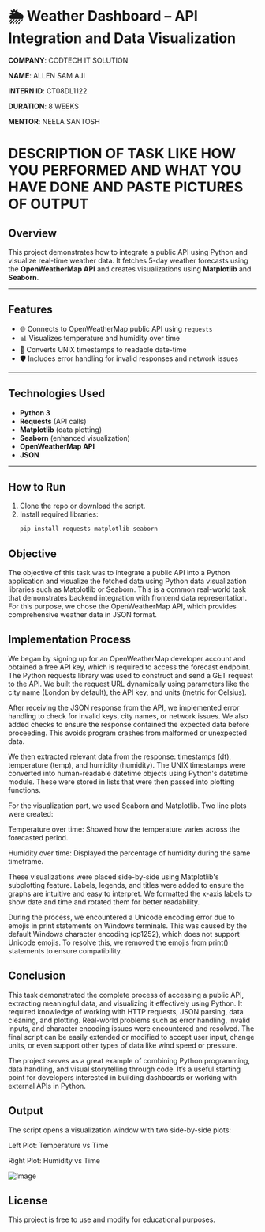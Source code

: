 # 🌦️ Weather Dashboard – API Integration and Data Visualization

**COMPANY**: CODTECH IT SOLUTION

**NAME**: ALLEN SAM AJI

**INTERN ID**: CT08DL1122

**DURATION**: 8 WEEKS

**MENTOR**: NEELA SANTOSH

# DESCRIPTION OF TASK LIKE HOW YOU PERFORMED AND WHAT YOU HAVE DONE AND PASTE PICTURES OF OUTPUT

## Overview
This project demonstrates how to integrate a public API using Python and visualize real-time weather data. It fetches 5-day weather forecasts using the **OpenWeatherMap API** and creates visualizations using **Matplotlib** and **Seaborn**.

---

## Features
- 🌐 Connects to OpenWeatherMap public API using `requests`
- 📊 Visualizes temperature and humidity over time
- 📅 Converts UNIX timestamps to readable date-time
- 🛡️ Includes error handling for invalid responses and network issues

---

## Technologies Used
- **Python 3**
- **Requests** (API calls)
- **Matplotlib** (data plotting)
- **Seaborn** (enhanced visualization)
- **OpenWeatherMap API**
- **JSON**

---

## How to Run

1. Clone the repo or download the script.
2. Install required libraries:
   ```bash
   pip install requests matplotlib seaborn

## Objective
The objective of this task was to integrate a public API into a Python application and visualize the fetched data using Python data visualization libraries such as Matplotlib or Seaborn. This is a common real-world task that demonstrates backend integration with frontend data representation. For this purpose, we chose the OpenWeatherMap API, which provides comprehensive weather data in JSON format.

## Implementation Process
We began by signing up for an OpenWeatherMap developer account and obtained a free API key, which is required to access the forecast endpoint. The Python requests library was used to construct and send a GET request to the API. We built the request URL dynamically using parameters like the city name (London by default), the API key, and units (metric for Celsius).

After receiving the JSON response from the API, we implemented error handling to check for invalid keys, city names, or network issues. We also added checks to ensure the response contained the expected data before proceeding. This avoids program crashes from malformed or unexpected data.

We then extracted relevant data from the response: timestamps (dt), temperature (temp), and humidity (humidity). The UNIX timestamps were converted into human-readable datetime objects using Python's datetime module. These were stored in lists that were then passed into plotting functions.

For the visualization part, we used Seaborn and Matplotlib. Two line plots were created:

Temperature over time: Showed how the temperature varies across the forecasted period.

Humidity over time: Displayed the percentage of humidity during the same timeframe.

These visualizations were placed side-by-side using Matplotlib's subplotting feature. Labels, legends, and titles were added to ensure the graphs are intuitive and easy to interpret. We formatted the x-axis labels to show date and time and rotated them for better readability.

During the process, we encountered a Unicode encoding error due to emojis in print statements on Windows terminals. This was caused by the default Windows character encoding (cp1252), which does not support Unicode emojis. To resolve this, we removed the emojis from print() statements to ensure compatibility.

## Conclusion
This task demonstrated the complete process of accessing a public API, extracting meaningful data, and visualizing it effectively using Python. It required knowledge of working with HTTP requests, JSON parsing, data cleaning, and plotting. Real-world problems such as error handling, invalid inputs, and character encoding issues were encountered and resolved. The final script can be easily extended or modified to accept user input, change units, or even support other types of data like wind speed or pressure.

The project serves as a great example of combining Python programming, data handling, and visual storytelling through code. It’s a useful starting point for developers interested in building dashboards or working with external APIs in Python.

## Output
The script opens a visualization window with two side-by-side plots:

Left Plot: Temperature vs Time

Right Plot: Humidity vs Time

![Image](https://github.com/user-attachments/assets/c2b965ca-ffb7-4e9f-bf7a-505b7295f9f7)

## License
This project is free to use and modify for educational purposes.

